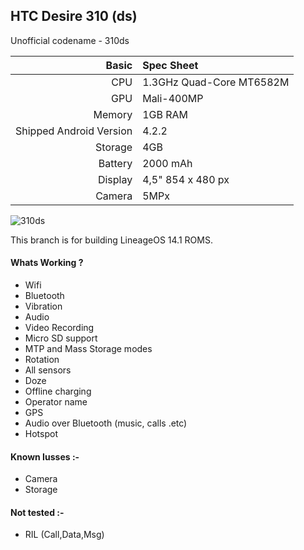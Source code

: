 ## HTC Desire 310 (ds)
Unofficial codename - 310ds

Basic   | Spec Sheet
-------:|:-------------------------
CPU     | 1.3GHz Quad-Core MT6582M
GPU     | Mali-400MP
Memory  | 1GB RAM
Shipped Android Version | 4.2.2
Storage | 4GB
Battery | 2000 mAh
Display | 4,5" 854 x 480 px
Camera  | 5MPx

![310ds](s.4pda.to/YstukOEFrZ2nLknT1r14fkHSyh8wnA4QSH5Mwz1Kew7L0VAIcdu.jpg "HTC Desire 310DS")

This branch is for building LineageOS 14.1 ROMS.

#### Whats Working ?
 * Wifi
 * Bluetooth
 * Vibration
 * Audio
 * Video Recording
 * Micro SD support
 * MTP and Mass Storage modes
 * Rotation
 * All sensors
 * Doze
 * Offline charging
 * Operator name
 * GPS
 * Audio over Bluetooth (music, calls .etc)
 * Hotspot

#### Known Iusses :- 
 * Camera
 * Storage

#### Not tested :-
 * RIL (Call,Data,Msg)